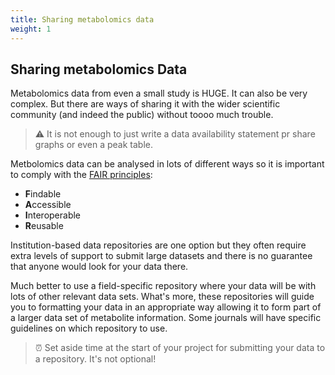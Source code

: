 ```yaml
---
title: Sharing metabolomics data
weight: 1
---
```


## Sharing metabolomics Data

Metabolomics data from even a small study is HUGE. It can also be very complex. But there are ways of sharing it with the wider scientific community (and indeed the public)
without toooo much trouble.

> :warning: It is not enough to just write a data availability statement pr share graphs or even a peak table.

Metbolomics data can be analysed in lots of different ways so it is important to comply with the [FAIR principles](https://www.go-fair.org/fair-principles/):

- **F**indable
- **A**ccessible
- **I**nteroperable
- **R**eusable

Institution-based data repositories are one option but they often require extra levels of support to submit large datasets and there is no guarantee that
anyone would look for your data there.

Much better to use a field-specific repository where your data will be with lots of other relevant data sets. What's more, these repositories will guide you
to formatting your data in an appropriate way allowing it to form part of a larger data set of metabolite information. Some journals will have specific guidelines on which repository
to use.

> :alarm_clock: Set aside time at the start of your project for submitting your data to a repository. It's not optional!

